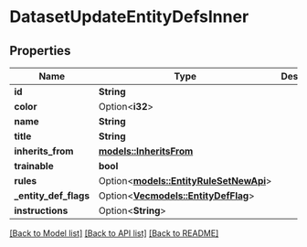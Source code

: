 # DatasetUpdateEntityDefsInner

## Properties

Name | Type | Description | Notes
------------ | ------------- | ------------- | -------------
**id** | **String** |  | 
**color** | Option<**i32**> |  | [optional]
**name** | **String** |  | 
**title** | **String** |  | 
**inherits_from** | [**models::InheritsFrom**](Inherits_From.md) |  | 
**trainable** | **bool** |  | 
**rules** | Option<[**models::EntityRuleSetNewApi**](EntityRuleSetNewApi.md)> |  | [optional]
**_entity_def_flags** | Option<[**Vec<models::EntityDefFlag>**](EntityDefFlag.md)> |  | [optional]
**instructions** | Option<**String**> |  | [optional]

[[Back to Model list]](../README.md#documentation-for-models) [[Back to API list]](../README.md#documentation-for-api-endpoints) [[Back to README]](../README.md)


